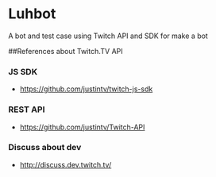 # Luhbot
A bot and test case using Twitch API and SDK for make a bot

##References about Twitch.TV API

### JS SDK
- https://github.com/justintv/twitch-js-sdk

### REST API
- https://github.com/justintv/Twitch-API

### Discuss about dev
- http://discuss.dev.twitch.tv/
